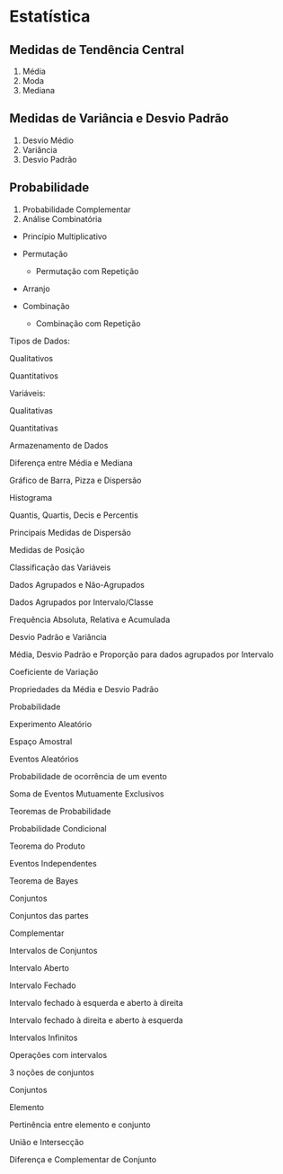 # Estatística

## Medidas de Tendência Central 

1. Média 
2. Moda 
3. Mediana 

## Medidas de Variância e Desvio Padrão 

1. Desvio Médio
2. Variância 
3. Desvio Padrão 

## Probabilidade 

1. Probabilidade Complementar
2. Análise Combinatória
- Princípio Multiplicativo 


- Permutação
  - Permutação com Repetição
- Arranjo
- Combinação
  - Combinação com Repetição 

 
Tipos de Dados: 

Qualitativos 

Quantitativos 

 
Variáveis: 

Qualitativas 



Quantitativas 


Armazenamento de Dados 

 

Diferença entre Média e Mediana 

 

Gráfico de Barra, Pizza e Dispersão 

 

Histograma 

 

Quantis, Quartis, Decis e Percentis 

 
Principais Medidas de Dispersão 

 
Medidas de Posição 


Classificação das Variáveis 


Dados Agrupados e Não-Agrupados 

Dados Agrupados por Intervalo/Classe 

 


Frequência Absoluta, Relativa e Acumulada 

 

Desvio Padrão e Variância 



Média, Desvio Padrão e Proporção para dados agrupados por Intervalo 



Coeficiente de Variação 

 

Propriedades da Média e Desvio Padrão 


Probabilidade 

Experimento Aleatório 



Espaço Amostral 

 


Eventos Aleatórios 


Probabilidade de ocorrência de um evento 


Soma de Eventos Mutuamente Exclusivos 


Teoremas de Probabilidade 

Probabilidade Condicional 

 

Teorema do Produto 


Eventos Independentes 


Teorema de Bayes 

 

Conjuntos 

Conjuntos das partes 


 

Complementar 



Intervalos de Conjuntos 

Intervalo Aberto 

 

Intervalo Fechado 

 
 

Intervalo fechado à esquerda e aberto à direita 

 

 

Intervalo fechado à direita e aberto à esquerda 

 

Intervalos Infinitos 

 


Operações com intervalos 


 

3 noções de conjuntos 

Conjuntos 

 

Elemento 

 

Pertinência entre elemento e conjunto 


União e Intersecção 

  

Diferença e Complementar de Conjunto 
